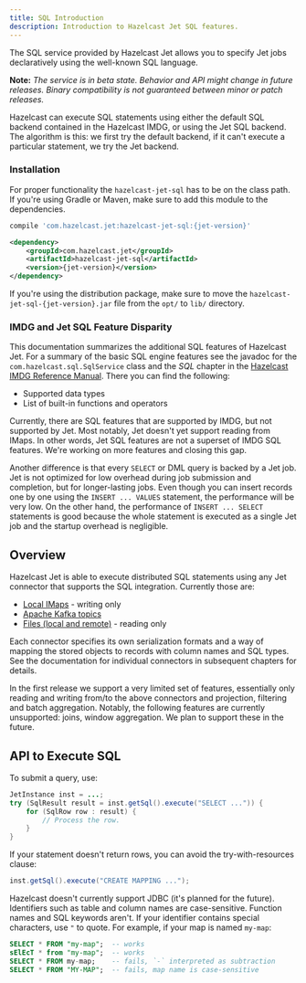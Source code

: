 ```yaml
---
title: SQL Introduction
description: Introduction to Hazelcast Jet SQL features.
---
```



The SQL service provided by Hazelcast Jet allows you to specify Jet jobs
declaratively using the well-known SQL language.

**Note:** _The service is in beta state. Behavior and API might change in
future releases. Binary compatibility is not guaranteed between minor or
patch releases._

Hazelcast can execute SQL statements using either the default SQL
backend contained in the Hazelcast IMDG, or using the Jet SQL backend.
The algorithm is this: we first try the default backend, if it can't
execute a particular statement, we try the Jet backend.

### Installation

For proper functionality the `hazelcast-jet-sql` has to be on the class
path. If you're using Gradle or Maven, make sure to add this module to
the dependencies.

<!--DOCUSAURUS_CODE_TABS-->

<!--Gradle-->

```groovy
compile 'com.hazelcast.jet:hazelcast-jet-sql:{jet-version}'
```

<!--Maven-->

```xml
<dependency>
    <groupId>com.hazelcast.jet</groupId>
    <artifactId>hazelcast-jet-sql</artifactId>
    <version>{jet-version}</version>
</dependency>
```

<!--END_DOCUSAURUS_CODE_TABS-->

If you're using the distribution package, make sure to move the
`hazelcast-jet-sql-{jet-version}.jar` file from the `opt/` to `lib/`
directory.

### IMDG and Jet SQL Feature Disparity

This documentation summarizes the additional SQL features of Hazelcast
Jet. For a summary of the basic SQL engine features see the javadoc for
the `com.hazelcast.sql.SqlService` class and the _SQL_ chapter in the
[Hazelcast IMDG Reference Manual](https://hazelcast.org/imdg/docs/).
There you can find the following:

- Supported data types
- List of built-in functions and operators

Currently, there are SQL features that are supported by IMDG, but not
supported by Jet. Most notably, Jet doesn't yet support reading from
IMaps. In other words, Jet SQL features are not a superset of IMDG SQL
features. We're working on more features and closing this gap.

Another difference is that every `SELECT` or DML query is backed by a
Jet job. Jet is not optimized for low overhead during job submission and
completion, but for longer-lasting jobs. Even though you can insert
records one by one using the `INSERT ... VALUES` statement, the
performance will be very low. On the other hand, the performance of
`INSERT ... SELECT` statements is good because the whole statement is
executed as a single Jet job and the startup overhead is negligible.

## Overview

Hazelcast Jet is able to execute distributed SQL statements using any
Jet connector that supports the SQL integration. Currently those are:

- [Local IMaps](03-imap-connector.md) - writing only
- [Apache Kafka topics](05-kafka-connector.md)
- [Files (local and remote)](04-files-connector.md) - reading only

Each connector specifies its own serialization formats and a way of
mapping the stored objects to records with column names and SQL types.
See the documentation for individual connectors in subsequent chapters
for details.

In the first release we support a very limited set of features,
essentially only reading and writing from/to the above connectors and
projection, filtering and batch aggregation. Notably, the following
features are currently unsupported: joins, window aggregation. We plan
to support these in the future.

## API to Execute SQL

To submit a query, use:

```java
JetInstance inst = ...;
try (SqlResult result = inst.getSql().execute("SELECT ...")) {
    for (SqlRow row : result) {
        // Process the row.
    }
}

```

If your statement doesn't return rows, you can avoid the
try-with-resources clause:

```java
inst.getSql().execute("CREATE MAPPING ...");
```

Hazelcast doesn't currently support JDBC (it's planned for the future).
Identifiers such as table and column names are case-sensitive. Function
names and SQL keywords aren't. If your identifier contains special characters,
use `"` to quote. For example, if your map is named `my-map`:

```sql
SELECT * FROM "my-map";  -- works
sElEcT * from "my-map";  -- works
SELECT * FROM my-map;    -- fails, `-` interpreted as subtraction
SELECT * FROM "MY-MAP";  -- fails, map name is case-sensitive
```
